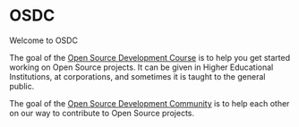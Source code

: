 # OSDC

Welcome to OSDC

The goal of the [Open Source Development Course](/course) is to help you get started working on Open Source projects.
It can be given in Higher Educational Institutions, at corporations, and sometimes it is taught to the general public.

The goal of the [Open Source Development Community](/community) is to help each other on our way to contribute to Open Source projects.

